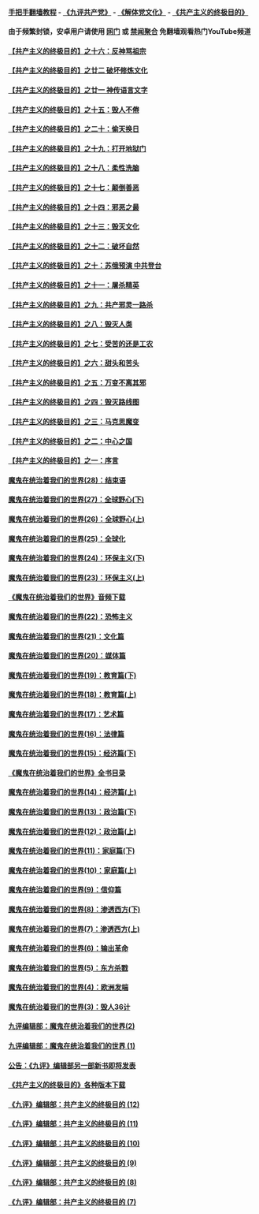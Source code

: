 #### [手把手翻墙教程](https://github.com/gfw-breaker/guides/wiki) -  [《九评共产党》](https://github.com/gfw-breaker/9ping.md?t=05221537) - [《解体党文化》](https://github.com/gfw-breaker/jtdwh.md?t=05221537) - [《共产主义的终极目的》](https://github.com/gfw-breaker/gczydzjmd.md?t=05221537)

#### 由于频繁封锁，安卓用户请使用 [网门](https://github.com/gfw-breaker/bn-android/blob/master/ogate.md?t=05221537) 或 [禁闻聚合](https://github.com/gfw-breaker/bn-android) 免翻墙观看热门YouTube频道 

#### [【共产主义的终极目的】之十六：反神骂祖宗](../pages/nsc422/n11166798.md?t=05221537) 

#### [【共产主义的终极目的】之廿二 破坏修炼文化](../pages/nsc422/n11245728.md?t=05221537) 

#### [【共产主义的终极目的】之廿一 神传语言文字](../pages/nsc422/n11263265.md?t=05221537) 

#### [【共产主义的终极目的】之十五：毁人不倦](../pages/nsc422/n11166792.md?t=05221537) 

#### [【共产主义的终极目的】之二十：偷天换日](../pages/nsc422/n11238846.md?t=05221537) 

#### [【共产主义的终极目的】之十九：打开地狱门](../pages/nsc422/n11206376.md?t=05221537) 

#### [【共产主义的终极目的】之十八：柔性洗脑](../pages/nsc422/n11199994.md?t=05221537) 

#### [【共产主义的终极目的】之十七：颠倒善恶](../pages/nsc422/n11179782.md?t=05221537) 

#### [【共产主义的终极目的】之十四：邪恶之最](../pages/nsc422/n11150249.md?t=05221537) 

#### [【共产主义的终极目的】之十三：毁灭文化](../pages/nsc422/n11135227.md?t=05221537) 

#### [【共产主义的终极目的】之十二：破坏自然](../pages/nsc422/n11135214.md?t=05221537) 

#### [【共产主义的终极目的】之十：苏俄预演 中共登台](../pages/nsc422/n11118424.md?t=05221537) 

#### [【共产主义的终极目的】之十一：屠杀精英](../pages/nsc422/n11118442.md?t=05221537) 

#### [【共产主义的终极目的】之九：共产邪灵一路杀](../pages/nsc422/n11114139.md?t=05221537) 

#### [【共产主义的终极目的】之八：毁灭人类](../pages/nsc422/n11108503.md?t=05221537) 

#### [【共产主义的终极目的】之七：受苦的还是工农](../pages/nsc422/n11101809.md?t=05221537) 

#### [【共产主义的终极目的】之六：甜头和苦头](../pages/nsc422/n11096971.md?t=05221537) 

#### [【共产主义的终极目的】之五：万变不离其邪](../pages/nsc422/n11091285.md?t=05221537) 

#### [【共产主义的终极目的】之四：毁灭路线图](../pages/nsc422/n11086284.md?t=05221537) 

#### [【共产主义的终极目的】之三：马克思魔变](../pages/nsc422/n11061941.md?t=05221537) 

#### [【共产主义的终极目的】之二：中心之国](../pages/nsc422/n11047728.md?t=05221537) 

#### [【共产主义的终极目的】之一：序言](../pages/nsc422/n11086077.md?t=05221537) 

#### [魔鬼在统治着我们的世界(28)：结束语](../pages/nsc422/n10936246.md?t=05221537) 

#### [魔鬼在统治着我们的世界(27)：全球野心(下)](../pages/nsc422/n10928319.md?t=05221537) 

#### [魔鬼在统治着我们的世界(26)：全球野心(上)](../pages/nsc422/n10900318.md?t=05221537) 

#### [魔鬼在统治着我们的世界(25)：全球化](../pages/nsc422/n10788205.md?t=05221537) 

#### [魔鬼在统治着我们的世界(24)：环保主义(下)](../pages/nsc422/n10695307.md?t=05221537) 

#### [魔鬼在统治着我们的世界(23)：环保主义(上)](../pages/nsc422/n10688613.md?t=05221537) 

#### [《魔鬼在统治着我们的世界》音频下载](../pages/nsc422/n10635553.md?t=05221537) 

#### [魔鬼在统治着我们的世界(22)：恐怖主义](../pages/nsc422/n10614727.md?t=05221537) 

#### [魔鬼在统治着我们的世界(21)：文化篇](../pages/nsc422/n10597706.md?t=05221537) 

#### [魔鬼在统治着我们的世界(20)：媒体篇](../pages/nsc422/n10586579.md?t=05221537) 

#### [魔鬼在统治着我们的世界(19)：教育篇(下)](../pages/nsc422/n10564808.md?t=05221537) 

#### [魔鬼在统治着我们的世界(18)：教育篇(上)](../pages/nsc422/n10526970.md?t=05221537) 

#### [魔鬼在统治着我们的世界(17)：艺术篇](../pages/nsc422/n10499093.md?t=05221537) 

#### [魔鬼在统治着我们的世界(16)：法律篇](../pages/nsc422/n10485969.md?t=05221537) 

#### [魔鬼在统治着我们的世界(15)：经济篇(下)](../pages/nsc422/n10469975.md?t=05221537) 

#### [《魔鬼在统治着我们的世界》全书目录](../pages/nsc422/n10464261.md?t=05221537) 

#### [魔鬼在统治着我们的世界(14)：经济篇(上)](../pages/nsc422/n10457370.md?t=05221537) 

#### [魔鬼在统治着我们的世界(13)：政治篇(下)](../pages/nsc422/n10448270.md?t=05221537) 

#### [魔鬼在统治着我们的世界(12)：政治篇(上)](../pages/nsc422/n10444576.md?t=05221537) 

#### [魔鬼在统治着我们的世界(11)：家庭篇(下)](../pages/nsc422/n10440961.md?t=05221537) 

#### [魔鬼在统治着我们的世界(10)：家庭篇(上)](../pages/nsc422/n10435448.md?t=05221537) 

#### [魔鬼在统治着我们的世界(9)：信仰篇](../pages/nsc422/n10432159.md?t=05221537) 

#### [魔鬼在统治着我们的世界(8)：渗透西方(下)](../pages/nsc422/n10429603.md?t=05221537) 

#### [魔鬼在统治着我们的世界(7)：渗透西方(上)](../pages/nsc422/n10426013.md?t=05221537) 

#### [魔鬼在统治着我们的世界(6)：输出革命](../pages/nsc422/n10421536.md?t=05221537) 

#### [魔鬼在统治着我们的世界(5)：东方杀戮](../pages/nsc422/n10417707.md?t=05221537) 

#### [魔鬼在统治着我们的世界(4)：欧洲发端](../pages/nsc422/n10414890.md?t=05221537) 

#### [魔鬼在统治着我们的世界(3)：毁人36计](../pages/nsc422/n10411583.md?t=05221537) 

#### [九评编辑部：魔鬼在统治着我们的世界(2)](../pages/nsc422/n10410036.md?t=05221537) 

#### [九评编辑部：魔鬼在统治着我们的世界 (1)](../pages/nsc422/n10406825.md?t=05221537) 

#### [公告：《九评》编辑部另一部新书即将发表](../pages/nsc422/n10405104.md?t=05221537) 

#### [《共产主义的终极目的》各种版本下载](../pages/nsc422/n10022138.md?t=05221537) 

#### [《九评》编辑部：共产主义的终极目的 (12)](../pages/nsc422/n9933272.md?t=05221537) 

#### [《九评》编辑部：共产主义的终极目的 (11)](../pages/nsc422/n9924973.md?t=05221537) 

#### [《九评》编辑部：共产主义的终极目的 (10)](../pages/nsc422/n9920883.md?t=05221537) 

#### [《九评》编辑部：共产主义的终极目的 (9)](../pages/nsc422/n9916363.md?t=05221537) 

#### [《九评》编辑部：共产主义的终极目的 (8)](../pages/nsc422/n9912488.md?t=05221537) 

#### [《九评》编辑部：共产主义的终极目的 (7)](../pages/nsc422/n9901176.md?t=05221537) 


